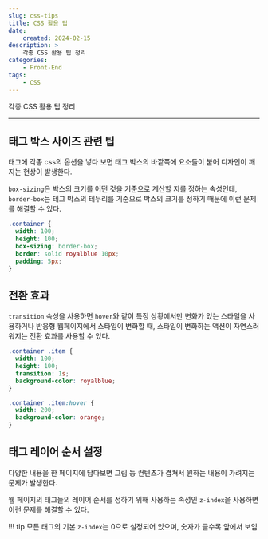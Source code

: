 ```yaml
---
slug: css-tips
title: CSS 활용 팁
date:
    created: 2024-02-15
description: >
    각종 CSS 활용 팁 정리
categories:
    - Front-End
tags:
    - CSS
---
```


각종 CSS 활용 팁 정리  

<!-- more -->

---

## 태그 박스 사이즈 관련 팁

태그에 각종 css의 옵션을 넣다 보면 태그 박스의 바깥쪽에 요소들이 붙어 디자인이 깨지는 현상이 발생한다.  

`box-sizing`은 박스의 크기를 어떤 것을 기준으로 계산할 지를 정하는 속성인데, `border-box`는 테그 박스의 테두리를 기준으로 박스의 크기를 정하기 때문에 이런 문제를 해결할 수 있다.  

```css
.container {
  width: 100;
  height: 100;
  box-sizing: border-box;
  border: solid royalblue 10px;
  padding: 5px;
}
```

## 전환 효과

`transition` 속성을 사용하면 `hover`와 같이 특정 상황에서만 변화가 있는 스타일을 사용하거나 반응형 웹페이지에서 스타일이 변화할 때, 스타일이 변화하는 액션이 자연스러워지는 전환 효과를 사용할 수 있다.  

```css
.container .item {
  width: 100;
  height: 100;
  transition: 1s;
  background-color: royalblue;
}

.container .item:hover {
  width: 200;
  background-color: orange;
}
```

## 태그 레이어 순서 설정

다양한 내용을 한 페이지에 담다보면 그림 등 컨텐츠가 겹쳐서 원하는 내용이 가려지는 문제가 발생한다.  

웹 페이지의 태그들의 레이어 순서를 정하기 위해 사용하는 속성인 `z-index`을 사용하면 이런 문제를 해결할 수 있다.  

!!! tip
    모든 태그의 기본 `z-index`는 0으로 설정되어 있으며, 숫자가 클수록 앞에서 보임